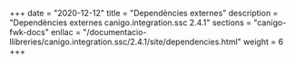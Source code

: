 +++
date        = "2020-12-12"
title       = "Dependències externes"
description = "Dependències externes canigo.integration.ssc 2.4.1"
sections    = "canigo-fwk-docs"
enllac		= "/documentacio-llibreries/canigo.integration.ssc/2.4.1/site/dependencies.html"
weight		= 6
+++
